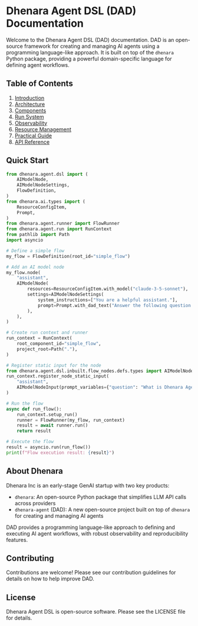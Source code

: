 # Dhenara Agent DSL (DAD) Documentation

Welcome to the Dhenara Agent DSL (DAD) documentation. DAD is an open-source framework for creating and managing AI agents using a programming language-like approach. It is built on top of the `dhenara` Python package, providing a powerful domain-specific language for defining agent workflows.

## Table of Contents

1. [Introduction](01-introduction.md)
2. [Architecture](02-architecture.md)
3. [Components](03-components.md)
4. [Run System](04-run-system.md)
5. [Observability](05-observability.md)
6. [Resource Management](06-resource-management.md)
7. [Practical Guide](07-practical-guide.md)
8. [API Reference](08-api-reference.md)

## Quick Start

```python
from dhenara.agent.dsl import (
    AIModelNode,
    AIModelNodeSettings,
    FlowDefinition,
)
from dhenara.ai.types import (
    ResourceConfigItem,
    Prompt,
)
from dhenara.agent.runner import FlowRunner
from dhenara.agent.run import RunContext
from pathlib import Path
import asyncio

# Define a simple flow
my_flow = FlowDefinition(root_id="simple_flow")

# Add an AI model node
my_flow.node(
    "assistant",
    AIModelNode(
        resources=ResourceConfigItem.with_model("claude-3-5-sonnet"),
        settings=AIModelNodeSettings(
            system_instructions=["You are a helpful assistant."],
            prompt=Prompt.with_dad_text("Answer the following question: $var{question}"),
        ),
    ),
)

# Create run context and runner
run_context = RunContext(
    root_component_id="simple_flow",
    project_root=Path("."),
)

# Register static input for the node
from dhenara.agent.dsl.inbuilt.flow_nodes.defs.types import AIModelNodeInput
run_context.register_node_static_input(
    "assistant",
    AIModelNodeInput(prompt_variables={"question": "What is Dhenara Agent DSL?"})
)

# Run the flow
async def run_flow():
    run_context.setup_run()
    runner = FlowRunner(my_flow, run_context)
    result = await runner.run()
    return result

# Execute the flow
result = asyncio.run(run_flow())
print(f"Flow execution result: {result}")
```

## About Dhenara

Dhenara Inc is an early-stage GenAI startup with two key products:

- `dhenara`: An open-source Python package that simplifies LLM API calls across providers
- `dhenara-agent` (DAD): A new open-source project built on top of `dhenara` for creating and managing AI agents

DAD provides a programming language-like approach to defining and executing AI agent workflows, with robust observability and reproducibility features.

## Contributing

Contributions are welcome! Please see our contribution guidelines for details on how to help improve DAD.

## License

Dhenara Agent DSL is open-source software. Please see the LICENSE file for details.
